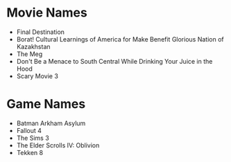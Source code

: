 # Movie Names
- Final Destination
- Borat! Cultural Learnings of America for Make Benefit Glorious Nation of Kazakhstan
- The Meg
- Don't Be a Menace to South Central While Drinking Your Juice in the Hood
- Scary Movie 3


# Game Names
- Batman Arkham Asylum
- Fallout 4
- The Sims 3
- The Elder Scrolls IV: Oblivion
- Tekken 8